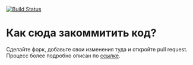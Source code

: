 [![Build Status](https://travis-ci.org/vladimir-tikhonov/road_signs_recognizer.svg?branch=master)](https://travis-ci.org/vladimir-tikhonov/road_signs_recognizer)
# Как сюда закоммитить код?
Сделайте форк, добавьте свои изменения туда и откройте pull request. Процесс более подробно описан по [ссылке](http://kbroman.org/github_tutorial/pages/fork.html).
